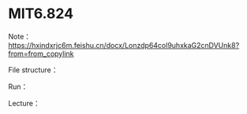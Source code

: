 # MIT6.824

Note：https://hxindxrjc6m.feishu.cn/docx/Lonzdp64col9uhxkaG2cnDVUnk8?from=from_copylink

File structure：

Run：

Lecture：
